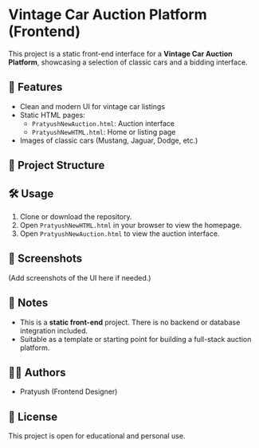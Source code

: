 # Vintage Car Auction Platform (Frontend)

This project is a static front-end interface for a **Vintage Car Auction Platform**, showcasing a selection of classic cars and a bidding interface.

## 🚗 Features

- Clean and modern UI for vintage car listings
- Static HTML pages:
  - `PratyushNewAuction.html`: Auction interface
  - `PratyushNewHTML.html`: Home or listing page
- Images of classic cars (Mustang, Jaguar, Dodge, etc.)

## 📁 Project Structure



## 🛠️ Usage

1. Clone or download the repository.
2. Open `PratyushNewHTML.html` in your browser to view the homepage.
3. Open `PratyushNewAuction.html` to view the auction interface.

## 📸 Screenshots

(Add screenshots of the UI here if needed.)

## 📌 Notes

- This is a **static front-end** project. There is no backend or database integration included.
- Suitable as a template or starting point for building a full-stack auction platform.

## 🧑‍💻 Authors

- Pratyush (Frontend Designer)

## 📄 License

This project is open for educational and personal use.
